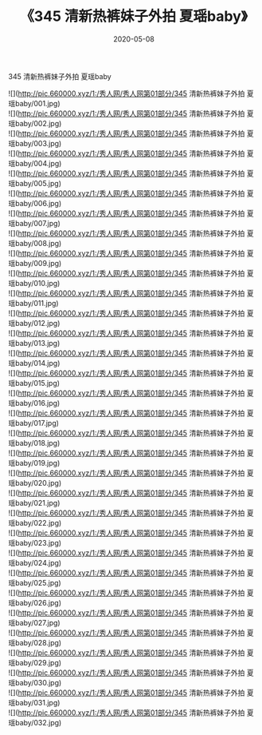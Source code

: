 ﻿---
layout: post
title:  《345 清新热裤妹子外拍 夏瑶baby》
date:   2020-05-08
img: http://pic.660000.xyz/1:/秀人网/秀人网第01部分/345 清新热裤妹子外拍 夏瑶baby/000.jpg
categories: [美女, 清纯, 唯美]
---

345 清新热裤妹子外拍 夏瑶baby

  ![](http://pic.660000.xyz/1:/秀人网/秀人网第01部分/345 清新热裤妹子外拍 夏瑶baby/001.jpg) <br> ![](http://pic.660000.xyz/1:/秀人网/秀人网第01部分/345 清新热裤妹子外拍 夏瑶baby/002.jpg) <br> ![](http://pic.660000.xyz/1:/秀人网/秀人网第01部分/345 清新热裤妹子外拍 夏瑶baby/003.jpg) <br> ![](http://pic.660000.xyz/1:/秀人网/秀人网第01部分/345 清新热裤妹子外拍 夏瑶baby/004.jpg) <br> ![](http://pic.660000.xyz/1:/秀人网/秀人网第01部分/345 清新热裤妹子外拍 夏瑶baby/005.jpg) <br> ![](http://pic.660000.xyz/1:/秀人网/秀人网第01部分/345 清新热裤妹子外拍 夏瑶baby/006.jpg) <br> ![](http://pic.660000.xyz/1:/秀人网/秀人网第01部分/345 清新热裤妹子外拍 夏瑶baby/007.jpg) <br> ![](http://pic.660000.xyz/1:/秀人网/秀人网第01部分/345 清新热裤妹子外拍 夏瑶baby/008.jpg) <br> ![](http://pic.660000.xyz/1:/秀人网/秀人网第01部分/345 清新热裤妹子外拍 夏瑶baby/009.jpg) <br> ![](http://pic.660000.xyz/1:/秀人网/秀人网第01部分/345 清新热裤妹子外拍 夏瑶baby/010.jpg) <br> ![](http://pic.660000.xyz/1:/秀人网/秀人网第01部分/345 清新热裤妹子外拍 夏瑶baby/011.jpg) <br> ![](http://pic.660000.xyz/1:/秀人网/秀人网第01部分/345 清新热裤妹子外拍 夏瑶baby/012.jpg) <br> ![](http://pic.660000.xyz/1:/秀人网/秀人网第01部分/345 清新热裤妹子外拍 夏瑶baby/013.jpg) <br> ![](http://pic.660000.xyz/1:/秀人网/秀人网第01部分/345 清新热裤妹子外拍 夏瑶baby/014.jpg) <br> ![](http://pic.660000.xyz/1:/秀人网/秀人网第01部分/345 清新热裤妹子外拍 夏瑶baby/015.jpg) <br> ![](http://pic.660000.xyz/1:/秀人网/秀人网第01部分/345 清新热裤妹子外拍 夏瑶baby/016.jpg) <br> ![](http://pic.660000.xyz/1:/秀人网/秀人网第01部分/345 清新热裤妹子外拍 夏瑶baby/017.jpg) <br> ![](http://pic.660000.xyz/1:/秀人网/秀人网第01部分/345 清新热裤妹子外拍 夏瑶baby/018.jpg) <br> ![](http://pic.660000.xyz/1:/秀人网/秀人网第01部分/345 清新热裤妹子外拍 夏瑶baby/019.jpg) <br> ![](http://pic.660000.xyz/1:/秀人网/秀人网第01部分/345 清新热裤妹子外拍 夏瑶baby/020.jpg) <br> ![](http://pic.660000.xyz/1:/秀人网/秀人网第01部分/345 清新热裤妹子外拍 夏瑶baby/021.jpg) <br> ![](http://pic.660000.xyz/1:/秀人网/秀人网第01部分/345 清新热裤妹子外拍 夏瑶baby/022.jpg) <br> ![](http://pic.660000.xyz/1:/秀人网/秀人网第01部分/345 清新热裤妹子外拍 夏瑶baby/023.jpg) <br> ![](http://pic.660000.xyz/1:/秀人网/秀人网第01部分/345 清新热裤妹子外拍 夏瑶baby/024.jpg) <br> ![](http://pic.660000.xyz/1:/秀人网/秀人网第01部分/345 清新热裤妹子外拍 夏瑶baby/025.jpg) <br> ![](http://pic.660000.xyz/1:/秀人网/秀人网第01部分/345 清新热裤妹子外拍 夏瑶baby/026.jpg) <br> ![](http://pic.660000.xyz/1:/秀人网/秀人网第01部分/345 清新热裤妹子外拍 夏瑶baby/027.jpg) <br> ![](http://pic.660000.xyz/1:/秀人网/秀人网第01部分/345 清新热裤妹子外拍 夏瑶baby/028.jpg) <br> ![](http://pic.660000.xyz/1:/秀人网/秀人网第01部分/345 清新热裤妹子外拍 夏瑶baby/029.jpg) <br> ![](http://pic.660000.xyz/1:/秀人网/秀人网第01部分/345 清新热裤妹子外拍 夏瑶baby/030.jpg) <br> ![](http://pic.660000.xyz/1:/秀人网/秀人网第01部分/345 清新热裤妹子外拍 夏瑶baby/031.jpg) <br> ![](http://pic.660000.xyz/1:/秀人网/秀人网第01部分/345 清新热裤妹子外拍 夏瑶baby/032.jpg) <br>